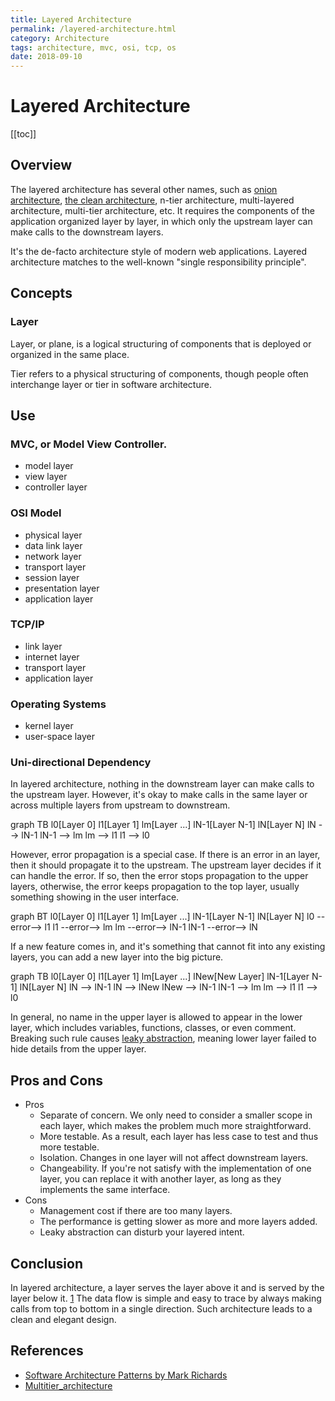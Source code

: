 ```yaml
---
title: Layered Architecture
permalink: /layered-architecture.html
category: Architecture
tags: architecture, mvc, osi, tcp, os
date: 2018-09-10
---
```


# Layered Architecture

[[toc]]

## Overview

The layered architecture has several other names, such as [onion architecture], [the clean architecture], n-tier architecture, multi-layered architecture, multi-tier architecture, etc. It requires the components of the application organized layer by layer, in which only the upstream layer can make calls to the downstream layers.

It's the de-facto architecture style of modern web applications. Layered architecture matches to the well-known "single responsibility principle".

## Concepts

### Layer

Layer, or plane, is a logical structuring of components that is deployed or organized in the same place.

Tier refers to a physical structuring of components, though people often interchange layer or tier in software architecture.

## Use

### MVC, or Model View Controller.

* model layer
* view layer
* controller layer

### OSI Model

* physical layer
* data link layer
* network layer
* transport layer
* session layer
* presentation layer
* application layer

### TCP/IP
* link layer
* internet layer
* transport layer
* application layer

### Operating Systems

* kernel layer
* user-space layer

### Uni-directional Dependency

In layered architecture, nothing in the downstream layer can make calls to the upstream layer. However, it's okay to make calls in the same layer or across multiple layers from upstream to downstream.

<mermaid>
graph TB
    l0[Layer 0]
    l1[Layer 1]
    lm[Layer ...]
    lN-1[Layer N-1]
    lN[Layer N]
    lN --> lN-1
    lN-1 --> lm
    lm --> l1
    l1 --> l0
</mermaid>

However, error propagation is a special case. If there is an error in an layer, then it should propagate it to the upstream. The upstream layer decides if it can handle the error. If so, then the error stops propagation to the upper layers, otherwise, the error keeps propagation to the top layer, usually something showing in the user interface.

<mermaid>
graph BT
    l0[Layer 0]
    l1[Layer 1]
    lm[Layer ...]
    lN-1[Layer N-1]
    lN[Layer N]
    l0 --error--> l1
    l1 --error--> lm
    lm --error--> lN-1
    lN-1 --error--> lN
</mermaid>


If a new feature comes in, and it's something that cannot fit into any existing layers, you can add a new layer into the big picture.


<mermaid>
graph TB
    l0[Layer 0]
    l1[Layer 1]
    lm[Layer ...]
    lNew[New Layer]
    lN-1[Layer N-1]
    lN[Layer N]
    lN --> lN-1
    lN --> lNew
    lNew --> lN-1
    lN-1 --> lm
    lm --> l1
    l1 --> l0
</mermaid>

In general, no name in the upper layer is allowed to appear in the lower layer, which includes variables, functions, classes, or even comment. Breaking such rule causes [leaky abstraction], meaning lower layer failed to hide details from the upper layer.

## Pros and Cons

* Pros
    * Separate of concern. We only need to consider a smaller scope in each layer, which makes the problem much more straightforward.
    * More testable. As a result, each layer has less case to test and thus more testable.
    * Isolation. Changes in one layer will not affect downstream layers.
    * Changeability. If you're not satisfy with the implementation of one layer, you can replace it with another layer, as long as they implements the same interface.
* Cons
    * Management cost if there are too many layers.
    * The performance is getting slower as more and more layers added.
    * Leaky abstraction can disturb your layered intent.

## Conclusion

In layered architecture, a layer serves the layer above it and is served by the layer below it. [1] The data flow is simple and easy to trace by always making calls from top to bottom in a single direction. Such architecture leads to a clean and elegant design.

[1]: https://en.wikipedia.org/wiki/OSI_model
[onion architecture]: https://blog.thedigitalgroup.com/understanding-onion-architecture
[the clean architecture]: https://8thlight.com/blog/uncle-bob/2012/08/13/the-clean-architecture.html
[leaky abstraction]: https://en.wikipedia.org/wiki/Leaky_abstraction

## References

* [Software Architecture Patterns by Mark Richards](https://www.safaribooksonline.com/library/view/software-architecture-patterns/9781491971437/)
* [Multitier_architecture](https://en.wikipedia.org/wiki/Multitier_architecture)
